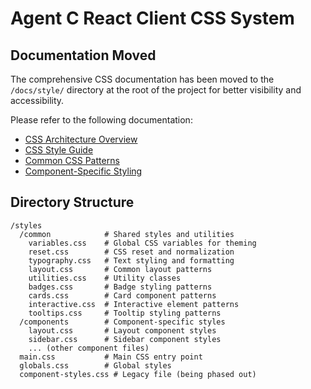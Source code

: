 # Agent C React Client CSS System

## Documentation Moved

The comprehensive CSS documentation has been moved to the `/docs/style/` directory at the root of the project for better visibility and accessibility.

Please refer to the following documentation:

- [CSS Architecture Overview](/docs/style/README.md)
- [CSS Style Guide](/docs/style/style-guide.md)
- [Common CSS Patterns](/docs/style/common-patterns.md)
- [Component-Specific Styling](/docs/style/component-styling.md)

## Directory Structure

```
/styles
  /common            # Shared styles and utilities
    variables.css    # Global CSS variables for theming
    reset.css        # CSS reset and normalization
    typography.css   # Text styling and formatting
    layout.css       # Common layout patterns
    utilities.css    # Utility classes
    badges.css       # Badge styling patterns
    cards.css        # Card component patterns
    interactive.css  # Interactive element patterns
    tooltips.css     # Tooltip styling patterns
  /components        # Component-specific styles
    layout.css       # Layout component styles
    sidebar.css      # Sidebar component styles
    ... (other component files)
  main.css           # Main CSS entry point
  globals.css        # Global styles
  component-styles.css # Legacy file (being phased out)
```